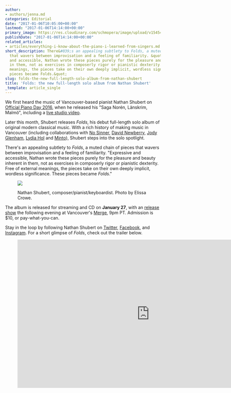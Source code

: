 ```yaml
---
author:
- authors/jenna.md
categories: Editorial
date: "2017-01-06T10:05:00+00:00"
lastmod: "2017-01-06T14:14:00+00:00"
primary_image: https://res.cloudinary.com/schmopera/image/upload/v1545409169/media/webhook-uploads/1483696994728/2017-01-07---Folds---Cover.jpg.jpg
publishDate: "2017-01-06T14:14:00+00:00"
related_articles:
- articles/everything-i-know-about-the-piano-i-learned-from-singers.md
short_description: There&#039;s an appealing subtlety to Folds, a muted chain of pieces
  that wavers between improvisation and a feeling of familiarity. &quot;Expressive
  and accessible, Nathan wrote these pieces purely for the pleasure and beauty inherent
  in them, not as exercises in composerly rigor or pianistic dexterity. Free of external
  meanings, the pieces take on their own deeply implicit, wordless significance. These
  pieces became Folds.&quot;
slug: folds-the-new-full-length-solo-album-from-nathan-shubert
title: 'Folds: the new full-length solo album from Nathan Shubert'
_template: article_single
---
```

We first heard the music of Vancouver-based pianist Nathan Shubert on [Official Piano Day 2016](/nathan-shubert-makes-the-most-of-official-piano-day/), when he released his "Saga Norén, Länskrim, Malmö", including a [live studio video](https://youtu.be/x8OG3fY-W4Y).

Later this month, Shubert releases *Folds*, his debut full-length solo album of original modern classical music. With a rich history of making music in Vancouver (including collaborations with [No Sinner](https://nosinner.bandcamp.com/), [David Newberry](http://davidnewberrymusic.com/), [Jody Glenham](https://jodyglenham.bandcamp.com/), [Lydia Hol](http://www.lydiahol.com/) and [Minto](https://minto.bandcamp.com/)), Shubert steps into the solo spotlight. 

There's an appealing subtlety to *Folds*, a muted chain of pieces that wavers between improvisation and a feeling of familiarity. "Expressive and accessible, Nathan wrote these pieces purely for the pleasure and beauty inherent in them, not as exercises in composerly rigor or pianistic dexterity. Free of external meanings, the pieces take on their own deeply implicit, wordless significance. These pieces became *Folds*."

<figure data-type="image">

![](https://res.cloudinary.com/schmopera/image/upload/v1545409169/media/webhook-uploads/1483697131154/2017-01-07---Shubert---Crowe.jpg.jpg)

<figcaption>Nathan Shubert, composer/pianist/keyboardist. Photo by Elissa Crowe.</figcaption>
</figure>

The album is released for streaming and CD on **January 27**, with an [release show](https://www.facebook.com/events/1480961818599233/) the following evening at Vancouver's [Merge](https://www.facebook.com/merge.vancouver/), 9pm PT. Admission is $10, or pay-what-you-can.

Stay in the loop by following Nathan Shubert on [Twitter](https://twitter.com/nathanshubert), [Facebook](https://www.facebook.com/nathanshubert), and [Instagram](https://www.instagram.com/nathanshubert/). For a short glimpse of *Folds*, check out the trailer below.

<figure data-type="video">
<iframe width="854" height="480" src="https://www.youtube.com/embed/LcrZR-qtGjk" frameborder="0" allowfullscreen></iframe>
</figure>